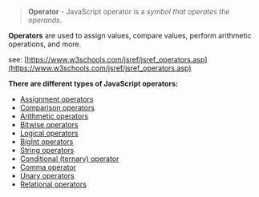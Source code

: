 > **Operator** - JavaScript operator is a _symbol that operates the operands_.

**Operators** are used to assign values, compare values, perform arithmetic operations, and more.

see: [https://www.w3schools.com/jsref/jsref_operators.asp](https://www.w3schools.com/jsref/jsref_operators.asp)

**There are different types of JavaScript operators:**
-  [Assignment operators](https://developer.mozilla.org/en-US/docs/Web/JavaScript/Guide/Expressions_and_operators#assignment_operators)
- [Comparison operators](https://developer.mozilla.org/en-US/docs/Web/JavaScript/Guide/Expressions_and_operators#comparison_operators)
- [Arithmetic operators](https://developer.mozilla.org/en-US/docs/Web/JavaScript/Guide/Expressions_and_operators#arithmetic_operators)
- [Bitwise operators](https://developer.mozilla.org/en-US/docs/Web/JavaScript/Guide/Expressions_and_operators#bitwise_operators)
- [Logical operators](https://developer.mozilla.org/en-US/docs/Web/JavaScript/Guide/Expressions_and_operators#logical_operators)
- [BigInt operators](https://developer.mozilla.org/en-US/docs/Web/JavaScript/Guide/Expressions_and_operators#bigint_operators)
- [String operators](https://developer.mozilla.org/en-US/docs/Web/JavaScript/Guide/Expressions_and_operators#string_operators)
- [Conditional (ternary) operator](https://developer.mozilla.org/en-US/docs/Web/JavaScript/Guide/Expressions_and_operators#conditional_ternary_operator)
- [Comma operator](https://developer.mozilla.org/en-US/docs/Web/JavaScript/Guide/Expressions_and_operators#comma_operator)
- [Unary operators](https://developer.mozilla.org/en-US/docs/Web/JavaScript/Guide/Expressions_and_operators#unary_operators)
- [Relational operators](https://developer.mozilla.org/en-US/docs/Web/JavaScript/Guide/Expressions_and_operators#relational_operators)
